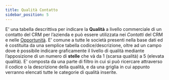 ```yaml
---
title: Qualità Contatto
sidebar_position: 5
---
```


E' una tabella descrittiva per indicare la **Qualità** a livello commerciale di un contatto del CRM per l’azienda e può essere utilizzata nei *Contatti* del CRM e nelle [Opportunità](/docs/crm/chance/search-chances/). E' comune a tutte le società presenti nella base dati ed è costituita da una semplice tabella codice/descrizione, oltre ad un campo dove è possibile indicare graficamente il livello di qualità mediante l’apposizione di un numero di **stelle** che và da 1 (scarsa qualità) a 5 (elevata qualità).
E' composta da una parte di filtro in cui si può ricercare attraverso il codice o la descrizione della qualità, e da una griglia in cui appunto verranno elencati tutte le categorie di qualità inserite.
